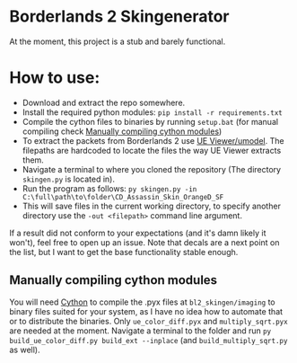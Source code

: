 # Borderlands 2 Skingenerator
At the moment, this project is a stub and barely functional.

# How to use:
 * Download and extract the repo somewhere.
 * Install the required python modules: `pip install -r requirements.txt`
 * Compile the cython files to binaries by running `setup.bat` (for manual compiling check [Manually compiling cython modules](#manually-compiling-cython-modules))
 * To extract the packets from Borderlands 2 use [UE Viewer/umodel](https://www.gildor.org/en/projects/umodel). The filepaths are hardcoded to locate the files the way UE Viewer extracts them.
 * Navigate a terminal to where you cloned the repository (The directory `skingen.py` is located in).
 * Run the program as follows: `py skingen.py -in C:\full\path\to\folder\CD_Assassin_Skin_OrangeD_SF`
  * This will save files in the current working directory, to specify another directory use the `-out <filepath>` command line argument.

If a result did not conform to your expectations (and it's damn likely it won't), feel free to open up an issue. Note that decals are a next point on the list, but I want to get the base functionality stable enough.

## Manually compiling cython modules
You will need [Cython](https://pypi.org/project/Cython/) to compile the .pyx files at `bl2_skingen/imaging` to binary files suited for your system, as I have no idea how to automate that or to distribute the binaries.
Only `ue_color_diff.pyx` and `multiply_sqrt.pyx` are needed at the moment.
Navigate a terminal to the folder and run `py build_ue_color_diff.py build_ext --inplace` (and `build_multiply_sqrt.py` as well).
